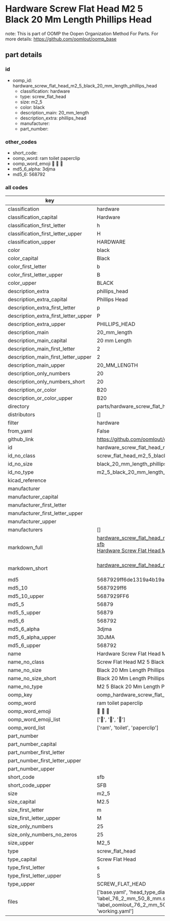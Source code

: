 # Hardware Screw Flat Head M2 5 Black 20 Mm Length Phillips Head  

note: This is part of OOMP the Oopen Organization Method For Parts. For more details: https://github.com/oomlout/oomp_base

##  part details





### id
* oomp_id: hardware_screw_flat_head_m2_5_black_20_mm_length_phillips_head
  * classification: hardware
  * type: screw_flat_head
  * size: m2_5
  * color: black
  * description_main: 20_mm_length
  * description_extra: phillips_head
  * manufacturer: 
  * part_number: 

### other_codes
* short_code: 
* oomp_word: ram toilet paperclip
* oomp_word_emoji :ram: :toilet: :paperclip:
* md5_6_alpha: 3djma
* md5_6: 568792

### all codes 
| key | value |  
| --- | --- |  
| classification | hardware |  
| classification_capital | Hardware |  
| classification_first_letter | h |  
| classification_first_letter_upper | H |  
| classification_upper | HARDWARE |  
| color | black |  
| color_capital | Black |  
| color_first_letter | b |  
| color_first_letter_upper | B |  
| color_upper | BLACK |  
| description_extra | phillips_head |  
| description_extra_capital | Phillips Head |  
| description_extra_first_letter | p |  
| description_extra_first_letter_upper | P |  
| description_extra_upper | PHILLIPS_HEAD |  
| description_main | 20_mm_length |  
| description_main_capital | 20 mm Length |  
| description_main_first_letter | 2 |  
| description_main_first_letter_upper | 2 |  
| description_main_upper | 20_MM_LENGTH |  
| description_only_numbers | 20 |  
| description_only_numbers_short | 20 |  
| description_or_color | B20 |  
| description_or_color_upper | B20 |  
| directory | parts/hardware_screw_flat_head_m2_5_black_20_mm_length_phillips_head |  
| distributors | [] |  
| filter | hardware |  
| from_yaml | False |  
| github_link | https://github.com/oomlout/oomlout_oomp_part_src/tree/main/parts/hardware_screw_flat_head_m2_5_black_20_mm_length_phillips_head/working |  
| id | hardware_screw_flat_head_m2_5_black_20_mm_length_phillips_head |  
| id_no_class | screw_flat_head_m2_5_black_20_mm_length_phillips_head |  
| id_no_size | black_20_mm_length_phillips_head |  
| id_no_type | m2_5_black_20_mm_length_phillips_head |  
| kicad_reference |  |  
| manufacturer |  |  
| manufacturer_capital |  |  
| manufacturer_first_letter |  |  
| manufacturer_first_letter_upper |  |  
| manufacturer_upper |  |  
| manufacturers | [] |  
| markdown_full | [hardware_screw_flat_head_m2_5_black_20_mm_length_phillips_head](https://github.com/oomlout/oomlout_oomp_part_src/tree/main/parts/hardware_screw_flat_head_m2_5_black_20_mm_length_phillips_head/working)<br>[sfb](https://github.com/oomlout/oomlout_oomp_part_src/tree/main/parts/hardware_screw_flat_head_m2_5_black_20_mm_length_phillips_head/working)<br>[Hardware Screw Flat Head M2 5 Black 20 Mm Length Phillips Head](https://github.com/oomlout/oomlout_oomp_part_src/tree/main/parts/hardware_screw_flat_head_m2_5_black_20_mm_length_phillips_head/working)<br><br> |  
| markdown_short | [hardware_screw_flat_head_m2_5_black_20_mm_length_phillips_head](https://github.com/oomlout/oomlout_oomp_part_src/tree/main/parts/hardware_screw_flat_head_m2_5_black_20_mm_length_phillips_head/working)<br><br> |  
| md5 | 5687929ff6de1319a4b19aa1fbbb40ab |  
| md5_10 | 5687929ff6 |  
| md5_10_upper | 5687929FF6 |  
| md5_5 | 56879 |  
| md5_5_upper | 56879 |  
| md5_6 | 568792 |  
| md5_6_alpha | 3djma |  
| md5_6_alpha_upper | 3DJMA |  
| md5_6_upper | 568792 |  
| name | Hardware Screw Flat Head M2 5 Black 20 Mm Length Phillips Head |  
| name_no_class | Screw Flat Head M2 5 Black 20 Mm Length Phillips Head |  
| name_no_size | Black 20 Mm Length Phillips Head |  
| name_no_size_short | Black 20 Mm Length Phillips Head |  
| name_no_type | M2 5 Black 20 Mm Length Phillips Head |  
| oomp_key | oomp_hardware_screw_flat_head_m2_5_black_20_mm_length_phillips_head |  
| oomp_word | ram toilet paperclip |  
| oomp_word_emoji | :ram: :toilet: :paperclip: |  
| oomp_word_emoji_list | [':ram:', ':toilet:', ':paperclip:'] |  
| oomp_word_list | ['ram', 'toilet', 'paperclip'] |  
| part_number |  |  
| part_number_capital |  |  
| part_number_first_letter |  |  
| part_number_first_letter_upper |  |  
| part_number_upper |  |  
| short_code | sfb |  
| short_code_upper | SFB |  
| size | m2_5 |  
| size_capital | M2.5 |  
| size_first_letter | m |  
| size_first_letter_upper | M |  
| size_only_numbers | 25 |  
| size_only_numbers_no_zeros | 25 |  
| size_upper | M2_5 |  
| type | screw_flat_head |  
| type_capital | Screw Flat Head |  
| type_first_letter | s |  
| type_first_letter_upper | S |  
| type_upper | SCREW_FLAT_HEAD |  
| files | ['base.yaml', 'head_type_diagram.png', 'label_15_mm_30_mm.pdf', 'label_15_mm_30_mm.svg', 'label_76_2_mm_50_8_mm.pdf', 'label_76_2_mm_50_8_mm.svg', 'label_bolt_76_2_mm_50_8_mm.pdf', 'label_bolt_76_2_mm_50_8_mm.svg', 'label_oomlout_76_2_mm_50_8_mm.pdf', 'label_oomlout_76_2_mm_50_8_mm.svg', 'readme.md', 'type_diagram.png', 'working.json', 'working.yaml'] |  
